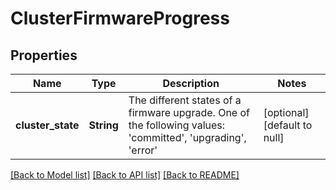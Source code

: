 # ClusterFirmwareProgress

## Properties
Name | Type | Description | Notes
------------ | ------------- | ------------- | -------------
**cluster_state** | **String** | The different states of a  firmware upgrade. One of the following values: &#39;committed&#39;, &#39;upgrading&#39;, &#39;error&#39; | [optional] [default to null]

[[Back to Model list]](../README.md#documentation-for-models) [[Back to API list]](../README.md#documentation-for-api-endpoints) [[Back to README]](../README.md)


